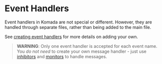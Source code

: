 # Event Handlers

Event handlers in Komada are not special or different. However, they are handled through separate files, rather than being added to the main file.

See [creating event handlers](creating-event-handlers.md) for more details on adding your own.

> **WARNING**: Only one event handler is accepted for each event name. You *do not need* to create your own message handler - just use [inhibitors](./inhibitors.md) and [monitors](monitors.md) to handle messages.